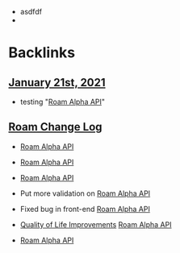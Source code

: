 - asdfdf
- 

# Backlinks
## [January 21st, 2021](<January 21st, 2021.md>)
- testing "[Roam Alpha API](<Roam Alpha API.md>)"

## [Roam Change Log](<Roam Change Log.md>)
- [Roam Alpha API](<Roam Alpha API.md>)

- [Roam Alpha API](<Roam Alpha API.md>)

- [Roam Alpha API](<Roam Alpha API.md>)

- Put more validation on [Roam Alpha API](<Roam Alpha API.md>)

- Fixed bug in front-end [Roam Alpha API](<Roam Alpha API.md>)

- [Quality of Life Improvements](<Quality of Life Improvements.md>) [Roam Alpha API](<Roam Alpha API.md>)

- [Roam Alpha API](<Roam Alpha API.md>)

